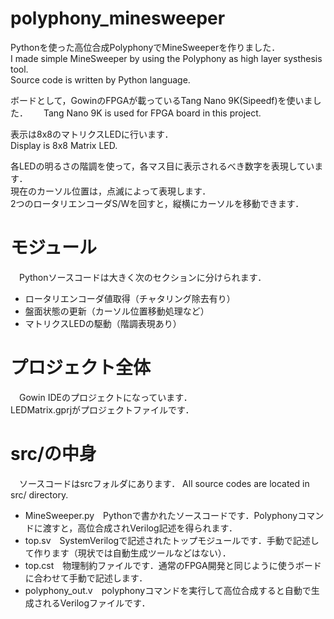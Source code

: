 # polyphony_minesweeper

Pythonを使った高位合成PolyphonyでMineSweeperを作りました．  
I made simple MineSweeper by using the Polyphony as high layer systhesis tool.  
Source code is written by Python language.  
  
ボードとして，GowinのFPGAが載っているTang Nano 9K(Sipeedf)を使いました．　　
Tang Nano 9K is used for FPGA board in this project.  
  
表示は8x8のマトリクスLEDに行います．  
Display is 8x8 Matrix LED.  
  
各LEDの明るさの階調を使って，各マス目に表示されるべき数字を表現しています．  
現在のカーソル位置は，点滅によって表現します．  
2つのロータリエンコーダS/Wを回すと，縦横にカーソルを移動できます．  

# モジュール
　Pythonソースコードは大きく次のセクションに分けられます．  
- ロータリエンコーダ値取得（チャタリング除去有り）
- 盤面状態の更新（カーソル位置移動処理など）
- マトリクスLEDの駆動（階調表現あり）

# プロジェクト全体
　Gowin IDEのプロジェクトになっています．  
 LEDMatrix.gprjがプロジェクトファイルです．
 
# src/の中身
　ソースコードはsrcフォルダにあります．
  All source codes are located in src/ directory.  
- MineSweeper.py　Pythonで書かれたソースコードです．Polyphonyコマンドに渡すと，高位合成されVerilog記述を得られます．
- top.sv　SystemVerilogで記述されたトップモジュールです．手動で記述して作ります（現状では自動生成ツールなどはない）．
- top.cst　物理制約ファイルです．通常のFPGA開発と同じように使うボードに合わせて手動で記述します．
- polyphony_out.v　polyphonyコマンドを実行して高位合成すると自動で生成されるVerilogファイルです．

